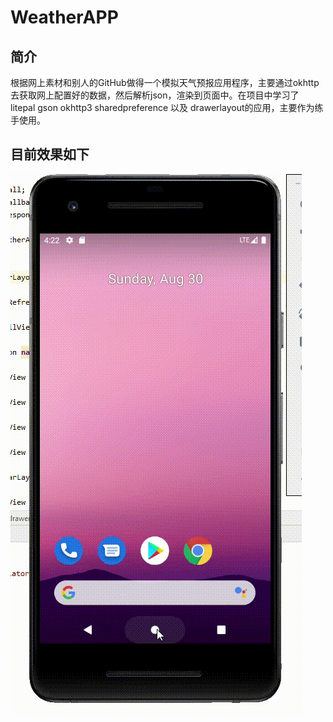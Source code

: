 # WeatherAPP
## 简介
根据网上素材和别人的GitHub做得一个模拟天气预报应用程序，主要通过okhttp去获取网上配置好的数据，然后解析json，渲染到页面中。在项目中学习了 litepal gson okhttp3 sharedpreference 以及 drawerlayout的应用，主要作为练手使用。

## 目前效果如下
![](weatherAPP.gif)